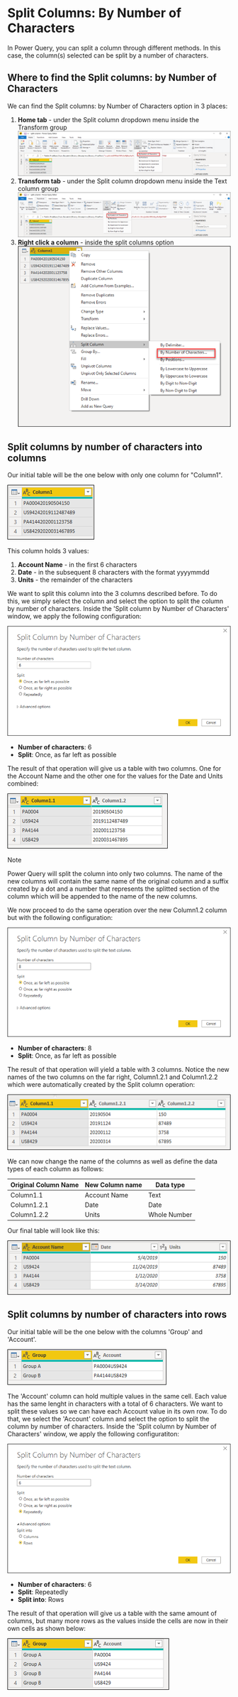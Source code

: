 # Split Columns: By Number of Characters

In Power Query, you can split a column through different methods.
In this case, the column(s) selected can be split by a number of characters.

## Where to find the Split columns: by Number of Characters
We can find the Split columns: by Number of Characters option in 3 places:
1. **Home tab** - under the Split column dropdown menu inside the Transform group 
![image](images/me-split-columns-number-characters-icon-home.png)
2. **Transform tab** - under the Split column dropdown menu inside the Text column group
![image](images/me-split-columns-number-characters-icon-transform.png)
3. **Right click a column** - inside the split columns option
![image](images/me-split-columns-number-characters-right-click-icon.png)

## Split columns by number of characters into columns
Our initial table will be the one below with only one column for "Column1". 

![image](images/me-split-columns-number-character-into-columns-split-column-initial.png)

This column holds 3 values:
1. **Account Name** - in the first 6 characters
2. **Date** - in the subsequent 8 characters with the format yyyymmdd
3. **Units** - the remainder of the characters 

We want to split this column into the 3 columns described before. 
To do this, we simply select the column and select the option to split the column by number of characters. Inside the 'Split column by Number of Characters' window, we apply the following configuration:

![images](images/me-split-columns-number-character-into-columns-split-column-window.png)

* **Number of characters**: 6
* **Split**: Once, as far left as possible

The result of that operation will give us a table with two columns. One for the Account Name and the other one for the values for the Date and Units combined:

![images](images/me-split-columns-number-character-into-columns-split-column-first.png)

>[!Note]
>Power Query will split the column into only two columns. The name of the new columns will contain the same name of the original column and a suffix created by a dot and a number that represents the splitted section of the column which will be appended to the name of the new columns. 

We now proceed to do the same operation over the new Column1.2 column but with the following configuration:

![images](images/me-split-columns-number-character-into-columns-split-column-last.png)

* **Number of characters**: 8
* **Split**: Once, as far left as possible

The result of that operation will yield a table with 3 columns. Notice the new names of the two columns on the far right, Column1.2.1 and Column1.2.2 which were automatically created by the Split column operation:

![images](images/me-split-columns-number-character-into-columns-split-column-pre-final.png)

We can now change the name of the columns as well as define the data types of each column as follows:

Original Column Name | New Column name | Data type
---------------------|-----------------|---------- 
Column1.1|Account Name|Text
Column1.2.1|Date|Date
Column1.2.2|Units|Whole Number

Our final table will look like this:

![images](images/me-split-columns-number-character-into-columns-split-column-final.png)

## Split columns by number of characters into rows
Our initial table will be the one below with the columns 'Group' and 'Account'. 

![images](images/me-split-columns-number-character-into-columns-split-ROWS-initial.png)

The 'Account' column can hold multiple values in the same cell. Each value has the same lenght in characters with a total of 6 characters. We want to split these values so we can have each Account value in its own row.
To do that, we select the 'Account' column and select the option to split the column by number of characters. Inside the 'Split column by Number of Characters' window, we apply the following configuratiton:

![image](images/me-split-columns-number-character-into-columns-split-rows-window.png)

* **Number of characters**: 6
* **Split**: Repeatedly
* **Split into**: Rows

The result of that operation will give us a table with the same amount of columns, but many more rows as the values inside the cells are now in their own cells as shown below:

![image](images/me-split-columns-number-character-into-columns-split-rows-final.png)
